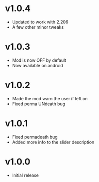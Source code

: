 # v1.0.4

 * Updated to work with 2.206
 * A few other minor tweaks

# v1.0.3

 * Mod is now OFF by default
 * Now available on android

# v1.0.2

 * Made the mod warn the user if left on
 * Fixed perma UNdeath bug

# v1.0.1

 * Fixed permadeath bug
 * Added more info to the slider description

# v1.0.0

 * Initial release

